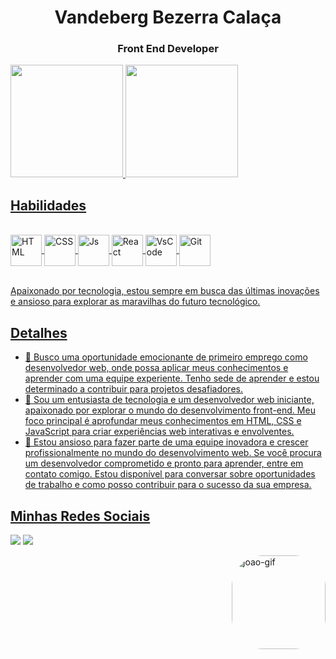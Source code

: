 <h1 align="center">Vandeberg Bezerra Calaça</h1>
<h3 align="center">Front End Developer</h3>


<div>
  <a href="https://github.com/vandeberg">
  <img height="180em" src="https://github-readme-stats.vercel.app/api?username=vandeberg&show_icons=true&theme=tokyonight&include_all_commits=true&count_private=true"/>
  <img height="180em" src="https://github-readme-stats.vercel.app/api/top-langs/?username=vandeberg&layout=compact&langs_count=6&theme=tokyonight"/>
</div>

## Habilidades
<div style="display: inline_block"><br>
    <img align="center" alt="HTML" height="50" width="50" src="https://cdn.jsdelivr.net/gh/devicons/devicon/icons/html5/html5-original-wordmark.svg">
  <img align="center" alt="CSS" height="50" width="50" src="https://cdn.jsdelivr.net/gh/devicons/devicon/icons/css3/css3-original-wordmark.svg">
  <img align="center" alt="Js" height="50" width="50" src="https://cdn.jsdelivr.net/gh/devicons/devicon/icons/javascript/javascript-original.svg">
  <img align="center" alt="React" height="50" width="50" src="https://cdn.jsdelivr.net/gh/devicons/devicon/icons/react/react-original-wordmark.svg">
   <img align="center" alt="VsCode" height="50" width="50" src="https://cdn.jsdelivr.net/gh/devicons/devicon/icons/vscode/vscode-original-wordmark.svg">
   <img align="center" alt="Git" height="50" width="50" src="https://cdn.jsdelivr.net/gh/devicons/devicon/icons/git/git-original-wordmark.svg">
</div>
</br>

  Apaixonado por tecnologia, estou sempre em busca das últimas inovações e ansioso para explorar as maravilhas do futuro tecnológico.

## Detalhes

- 🔭 Busco uma oportunidade emocionante de primeiro emprego como desenvolvedor web, onde possa aplicar meus conhecimentos e aprender com uma equipe experiente. Tenho sede de aprender e estou determinado a contribuir para projetos desafiadores.
- 🌱 Sou um entusiasta de tecnologia e um desenvolvedor web iniciante, apaixonado por explorar o mundo do desenvolvimento front-end. Meu foco principal é aprofundar meus conhecimentos em HTML, CSS e JavaScript para criar experiências web interativas e envolventes.
- 🤗 Estou ansioso para fazer parte de uma equipe inovadora e crescer profissionalmente no mundo do desenvolvimento web. Se você procura um desenvolvedor comprometido e pronto para aprender, entre em contato comigo. Estou disponível para conversar sobre oportunidades de trabalho e como posso contribuir para o sucesso da sua empresa.

## Minhas Redes Sociais

<div>  
  <a href = "mailto:gemeos@devemdobro.com"><img src="https://img.shields.io/badge/-Gmail-%23333?style=for-the-badge&logo=gmail&logoColor=white" target="_blank"></a>
  <a href="https://www.linkedin.com/in/vandeberg-bezerra-calaca" target="_blank"><img src="https://img.shields.io/badge/-LinkedIn-%230077B5?style=for-the-badge&logo=linkedin&logoColor=white" target="_blank"></a> 
 
</div>

 
  <img align="right" alt="joao-gif" height="150" style="border-radius:50px;" 
  src="https://www.mygo.ge/uploads/blog/1584023795.jpg">
  


